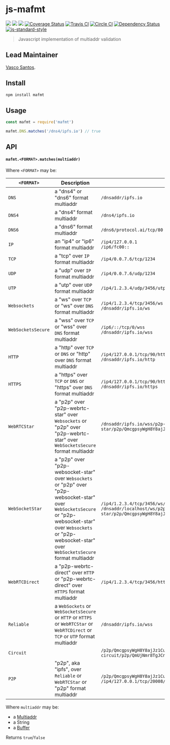 js-mafmt
========

[![](https://img.shields.io/badge/made%20by-Protocol%20Labs-blue.svg?style=flat-square)](http://ipn.io)
[![](https://img.shields.io/badge/project-IPFS-blue.svg?style=flat-square)](http://ipfs.io/)
[![](https://img.shields.io/badge/freenode-%23ipfs-blue.svg?style=flat-square)](http://webchat.freenode.net/?channels=%23ipfs)
[![Coverage Status](https://coveralls.io/repos/github/whyrusleeping/js-mafmt/badge.svg?branch=master)](https://coveralls.io/github/whyrusleeping/js-mafmt?branch=master)
[![Travis CI](https://travis-ci.org/whyrusleeping/js-mafmt.svg?branch=master)](https://travis-ci.org/whyrusleeping/js-mafmt)
[![Circle CI](https://circleci.com/gh/whyrusleeping/js-mafmt.svg?style=svg)](https://circleci.com/gh/whyrusleeping/js-mafmt)
[![Dependency Status](https://david-dm.org/whyrusleeping/js-mafmt.svg?style=flat-square)](https://david-dm.org/whyrusleeping/js-mafmt) [![js-standard-style](https://img.shields.io/badge/code%20style-standard-brightgreen.svg?style=flat-square)](https://github.com/feross/standard)

> Javascript implementation of multiaddr validation

## Lead Maintainer

[Vasco Santos](https://github.com/vasco-santos).

## Install

```sh
npm install mafmt
```

## Usage

```js
const mafmt = require('mafmt')

mafmt.DNS.matches('/dns4/ipfs.io') // true
```

## API

#### `mafmt.<FORMAT>.matches(multiaddr)`

Where `<FORMAT>` may be:

| `<FORMAT>` | Description | Example(s) |
| --- | --- | --- |
| `DNS` | a "dns4" or "dns6" format multiaddr | `/dnsaddr/ipfs.io`
| `DNS4` | a "dns4" format multiaddr | `/dns4/ipfs.io` |
| `DNS6` | a "dns6" format multiaddr | `/dns6/protocol.ai/tcp/80` |
| `IP` | an "ip4" or "ip6" format multiaddr | `/ip4/127.0.0.1` <br> `/ip6/fc00::` |
| `TCP` | a "tcp" over `IP` format multiaddr | `/ip4/0.0.7.6/tcp/1234` |
| `UDP` | a "udp" over `IP` format multiaddr | `/ip4/0.0.7.6/udp/1234` |
| `UTP` | a "utp" over `UDP` format multiaddr | `/ip4/1.2.3.4/udp/3456/utp` |
| `Websockets` | a "ws" over `TCP` or "ws" over `DNS` format multiaddr | `/ip4/1.2.3.4/tcp/3456/ws` <br> `/dnsaddr/ipfs.io/ws` |
| `WebSocketsSecure` | a "wss" over `TCP` or "wss" over `DNS` format multiaddr | `/ip6/::/tcp/0/wss` <br> `/dnsaddr/ipfs.io/wss` |
| `HTTP` | a "http" over `TCP` or `DNS` or "http" over `DNS` format multiaddr | `/ip4/127.0.0.1/tcp/90/http` <br> `/dnsaddr/ipfs.io/http` |
| `HTTPS` | a "https" over `TCP` or `DNS` or "https" over `DNS` format multiaddr | `/ip4/127.0.0.1/tcp/90/https` <br> `/dnsaddr/ipfs.io/https` |
| `WebRTCStar` | a "p2p" over "p2p-webrtc-star" over `Websockets` or "p2p" over "p2p-webrtc-star" over `WebSocketsSecure` format multiaddr | `/dnsaddr/ipfs.io/wss/p2p-webrtc-star/p2p/QmcgpsyWgH8Y8ajJz1Cu72KnS5uo2Aa2LpzU7kinSoooo4` |
| `WebSocketStar` | a "p2p" over "p2p-websocket-star" over `Websockets` or "p2p" over "p2p-websocket-star" over `WebSocketsSecure` or "p2p-websocket-star" over `Websockets` or "p2p-websocket-star" over `WebSocketsSecure` format multiaddr | `/ip4/1.2.3.4/tcp/3456/ws/p2p-websocket-star` <br> `/dnsaddr/localhost/ws/p2p-websocket-star/p2p/QmcgpsyWgH8Y8ajJz1Cu72KnS5uo2Aa2LpzU7kinSoooo4` |
| `WebRTCDirect` | a "p2p-webrtc-direct" over `HTTP` or "p2p-webrtc-direct" over `HTTPS` format multiaddr | `/ip4/1.2.3.4/tcp/3456/http/p2p-webrtc-direct` |
| `Reliable` | a `WebSockets` or `WebSocketsSecure` or `HTTP` or `HTTPS` or `WebRTCStar` or `WebRTCDirect` or `TCP` or `UTP` format multiaddr | `/dnsaddr/ipfs.io/wss` |
| `Circuit` |  | `/p2p/QmcgpsyWgH8Y8ajJz1Cu72KnS5uo2Aa2LpzU7kinSoooo4/p2p-circuit/p2p/QmUjNmr8TgJCn1Ao7DvMy4cjoZU15b9bwSCBLE3vwXiwgj` |
| `P2P` | "p2p", aka "ipfs", over `Reliable` or `WebRTCStar` or "p2p" format multiaddr | `/p2p/QmcgpsyWgH8Y8ajJz1Cu72KnS5uo2Aa2LpzU7kinSoooo4` <br> `/ip4/127.0.0.1/tcp/20008/ws/p2p/QmUjNmr8TgJCn1Ao7DvMy4cjoZU15b9bwSCBLE3vwXiwgj` |

Where `multiaddr` may be:

* a [Multiaddr](https://www.npmjs.com/package/multiaddr)
* a String
* a [Buffer](https://www.npmjs.com/package/buffer)

Returns `true`/`false`
